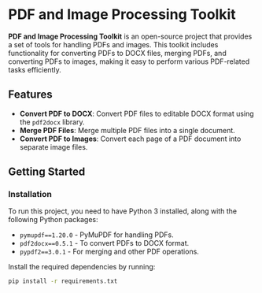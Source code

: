 # PDF and Image Processing Toolkit

**PDF and Image Processing Toolkit** is an open-source project that provides a set of tools for handling PDFs and images. This toolkit includes functionality for converting PDFs to DOCX files, merging PDFs, and converting PDFs to images, making it easy to perform various PDF-related tasks efficiently.

## Features

- **Convert PDF to DOCX**: Convert PDF files to editable DOCX format using the `pdf2docx` library.
- **Merge PDF Files**: Merge multiple PDF files into a single document.
- **Convert PDF to Images**: Convert each page of a PDF document into separate image files.

## Getting Started

### Installation

To run this project, you need to have Python 3 installed, along with the following Python packages:

- `pymupdf==1.20.0` - PyMuPDF for handling PDFs.
- `pdf2docx==0.5.1` - To convert PDFs to DOCX format.
- `pypdf2==3.0.1` - For merging and other PDF operations.

Install the required dependencies by running:

```bash
pip install -r requirements.txt
